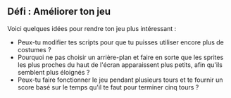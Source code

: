 ## Défi : Améliorer ton jeu

Voici quelques idées pour rendre ton jeu plus intéressant :

- Peux-tu modifier tes scripts pour que tu puisses utiliser encore plus de costumes ?
- Pourquoi ne pas choisir un arrière-plan et faire en sorte que les sprites les plus proches du haut de l'écran apparaissent plus petits, afin qu'ils semblent plus éloignés ?
- Peux-tu faire fonctionner le jeu pendant plusieurs tours et te fournir un score basé sur le temps qu'il te faut pour terminer cinq tours ?